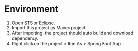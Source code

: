 # Environment
1. Open STS or Eclipse.
2. Import this project as Maven project.
3. After importing, the project should auto build and download dependency.
4. Right click on the project > Run As > Spring Boot App
